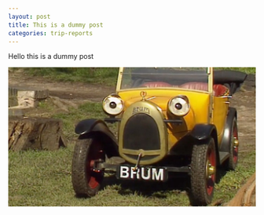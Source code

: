 ```yaml
---
layout: post
title: This is a dummy post
categories: trip-reports
---
```

Hello this is a dummy post

![BRUM](/img/uploads/brum.jpg)
